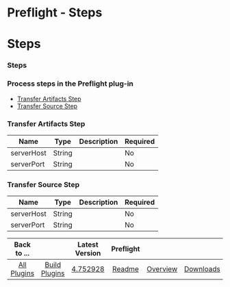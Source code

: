 
Preflight - Steps
=================

# Steps



### Steps




 



### Process steps in the Preflight plug-in


* [Transfer Artifacts Step](#transfer_artifacts_step)
* [Transfer Source Step](#transfer_source_step)




### Transfer Artifacts Step




| Name | Type | Description | Required |
| --- | --- | --- | --- |
| serverHost | String |  | No |
| serverPort | String |  | No |


### Transfer Source Step




| Name | Type | Description | Required |
| --- | --- | --- | --- |
| serverHost | String |  | No |
| serverPort | String |  | No |





|Back to ...||Latest Version|Preflight |||
| :---: | :---: | :---: | :---: | :---: | :---: |
|[All Plugins](../../index.md)|[Build Plugins](../README.md)|[4.752928](https://raw.githubusercontent.com/UrbanCode/IBM-UCB-PLUGINS/main/files/Preflight/preflight-plugin-4.752928.zip)|[Readme](README.md)|[Overview](overview.md)|[Downloads](downloads.md)|
